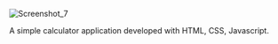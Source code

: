 ![Screenshot_7](https://github.com/user-attachments/assets/17e69cf2-4a89-4d8b-962d-36932b180265)

A simple calculator application developed with HTML, CSS, Javascript.
